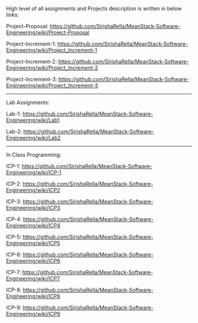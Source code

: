 High level of all assignments and Projects description is written in below links:

Project-Proposal:
https://github.com/SirishaRella/MeanStack-Software-Engineering/wiki/Project-Proposal

Project-Increment-1:
https://github.com/SirishaRella/MeanStack-Software-Engineering/wiki/Project_Increment-1

Project-Increment-2:
https://github.com/SirishaRella/MeanStack-Software-Engineering/wiki/Project_Increment-2

Project-Increment-3:
https://github.com/SirishaRella/MeanStack-Software-Engineering/wiki/Project_Increment-3

________________________________________________________________________________________________________________________________________

Lab Assignments:

Lab-1:
https://github.com/SirishaRella/MeanStack-Software-Engineering/wiki/Lab1

Lab-2:
https://github.com/SirishaRella/MeanStack-Software-Engineering/wiki/Lab2

________________________________________________________________________________________________________________________________________
In Class Programming:

ICP-1:
https://github.com/SirishaRella/MeanStack-Software-Engineering/wiki/ICP-1

ICP-2:
https://github.com/SirishaRella/MeanStack-Software-Engineering/wiki/ICP2

ICP-3:
https://github.com/SirishaRella/MeanStack-Software-Engineering/wiki/ICP3

ICP-4:
https://github.com/SirishaRella/MeanStack-Software-Engineering/wiki/ICP4

ICP-5:
https://github.com/SirishaRella/MeanStack-Software-Engineering/wiki/ICP5

ICP-6:
https://github.com/SirishaRella/MeanStack-Software-Engineering/wiki/ICP6

ICP-7:
https://github.com/SirishaRella/MeanStack-Software-Engineering/wiki/ICP7

ICP-8:
https://github.com/SirishaRella/MeanStack-Software-Engineering/wiki/ICP8

ICP-9:
https://github.com/SirishaRella/MeanStack-Software-Engineering/wiki/ICP9
